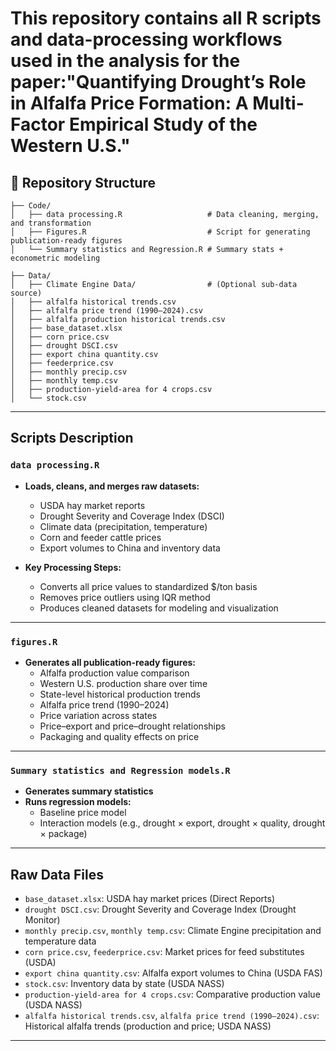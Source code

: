 # This repository contains all R scripts and data-processing workflows used in the analysis for the paper:"Quantifying Drought’s Role in Alfalfa Price Formation: A Multi-Factor Empirical Study of the Western U.S."


## 📁 Repository Structure

```
├── Code/
│   ├── data processing.R                   # Data cleaning, merging, and transformation
│   ├── Figures.R                           # Script for generating publication-ready figures
│   └── Summary statistics and Regression.R # Summary stats + econometric modeling

├── Data/
│   ├── Climate Engine Data/                # (Optional sub-data source)
│   ├── alfalfa historical trends.csv
│   ├── alfalfa price trend (1990–2024).csv
│   ├── alfalfa production historical trends.csv
│   ├── base_dataset.xlsx
│   ├── corn price.csv
│   ├── drought DSCI.csv
│   ├── export china quantity.csv
│   ├── feederprice.csv
│   ├── monthly precip.csv
│   ├── monthly temp.csv
│   ├── production-yield-area for 4 crops.csv
│   └── stock.csv
```
---

## Scripts Description

### `data processing.R`

- **Loads, cleans, and merges raw datasets:**
  - USDA hay market reports  
  - Drought Severity and Coverage Index (DSCI)  
  - Climate data (precipitation, temperature)  
  - Corn and feeder cattle prices  
  - Export volumes to China and inventory data

- **Key Processing Steps:**
  - Converts all price values to standardized $/ton basis  
  - Removes price outliers using IQR method  
  - Produces cleaned datasets for modeling and visualization

---

### `figures.R`

- **Generates all publication-ready figures:**
  - Alfalfa production value comparison  
  - Western U.S. production share over time  
  - State-level historical production trends  
  - Alfalfa price trend (1990–2024)  
  - Price variation across states  
  - Price–export and price–drought relationships  
  - Packaging and quality effects on price

---

### `Summary statistics and Regression models.R`

- **Generates summary statistics**
- **Runs regression models:**
  - Baseline price model  
  - Interaction models (e.g., drought × export, drought × quality, drought × package)

---

## Raw Data Files

- `base_dataset.xlsx`: USDA hay market prices (Direct Reports)  
- `drought DSCI.csv`: Drought Severity and Coverage Index (Drought Monitor)  
- `monthly precip.csv`, `monthly temp.csv`: Climate Engine precipitation and temperature data  
- `corn price.csv`, `feederprice.csv`: Market prices for feed substitutes (USDA)  
- `export china quantity.csv`: Alfalfa export volumes to China (USDA FAS)  
- `stock.csv`: Inventory data by state (USDA NASS)  
- `production-yield-area for 4 crops.csv`: Comparative production value (USDA NASS)  
- `alfalfa historical trends.csv`, `alfalfa price trend (1990–2024).csv`: Historical alfalfa trends (production and price; USDA NASS)

---




